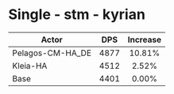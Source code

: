 # Single - stm - kyrian
| Actor | DPS | Increase |
|---|:---:|:---:|
|Pelagos-CM-HA_DE|4877|10.81%|
|Kleia-HA|4512|2.52%|
|Base|4401|0.00%|
